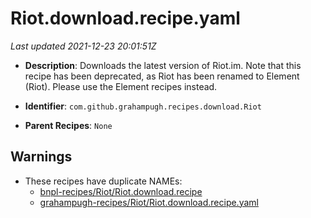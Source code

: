 # Riot.download.recipe.yaml

_Last updated 2021-12-23 20:01:51Z_

- **Description**: Downloads the latest version of Riot.im. Note that this recipe has been deprecated, as Riot has been renamed to Element (Riot). Please use the Element recipes instead.

- **Identifier**: `com.github.grahampugh.recipes.download.Riot`

- **Parent Recipes**: `None`


## Warnings

- These recipes have duplicate NAMEs:
    - [bnpl-recipes/Riot/Riot.download.recipe](/autopkg-dupe-tracker/bnpl-recipes/Riot/Riot.download.recipe)
    - [grahampugh-recipes/Riot/Riot.download.recipe.yaml](/autopkg-dupe-tracker/grahampugh-recipes/Riot/Riot.download.recipe.yaml)